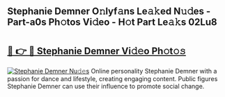 ## Stephanie Demner O𝚗lyf𝚊ns Le𝚊𝚔ed N𝚞𝚍es - Part-a0s Ph𝚘tos Vi𝚍eo - H𝚘t Part Le𝚊𝚔s 02Lu8

# <h2><a href="http://hf3ovij.feru.top/?c=Stephanie+Demner">🔗 👉 🔴 Stephanie Demner Vi𝚍𝚎o Ph𝚘t𝚘𝚜</a></h2>

[![Stephanie Demner Nu𝚍𝚎s](https://i.imgur.com/0TWrTi3.gif)](http://hf3ovij.feru.top/?c=Stephanie+Demner)
Online personality Stephanie Demner with a passion for dance and lifestyle, creating engaging content. Public figures Stephanie Demner can use their influence to promote social change. 
